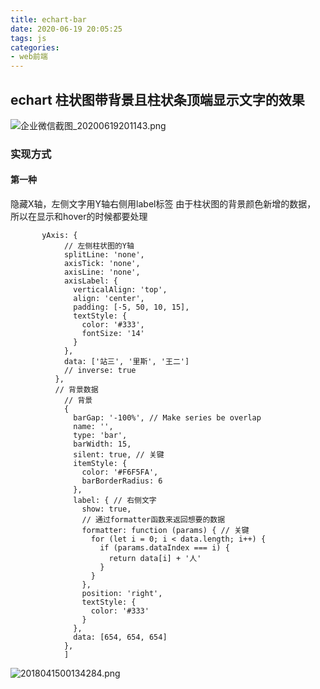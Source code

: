 ```yaml
---
title: echart-bar
date: 2020-06-19 20:05:25
tags: js
categories: 
- web前端
---
```


## echart 柱状图带背景且柱状条顶端显示文字的效果

![企业微信截图_20200619201143.png](http://ww1.sinaimg.cn/large/006q6S48gy1gfxv22ci91j30mf0j0aau.jpg)


###  实现方式

#### 第一种

隐藏X轴，左侧文字用Y轴右侧用label标签 由于柱状图的背景颜色新增的数据， 所以在显示和hover的时候都要处理


```
       yAxis: {
            // 左侧柱状图的Y轴
            splitLine: 'none',
            axisTick: 'none',
            axisLine: 'none',
            axisLabel: {
              verticalAlign: 'top',
              align: 'center',
              padding: [-5, 50, 10, 15],
              textStyle: {
                color: '#333',
                fontSize: '14'
              }
            },
            data: ['站三', '里斯', '王二']
            // inverse: true
          },
          // 背景数据
            // 背景
            {
              barGap: '-100%', // Make series be overlap
              name: '',
              type: 'bar',
              barWidth: 15,
              silent: true, // 关键
              itemStyle: {
                color: '#F6F5FA',
                barBorderRadius: 6
              },
              label: { // 右侧文字
                show: true,
                // 通过formatter函数来返回想要的数据
                formatter: function (params) { // 关键
                  for (let i = 0; i < data.length; i++) {
                    if (params.dataIndex === i) {
                      return data[i] + '人'
                    }
                  }
                },
                position: 'right',
                textStyle: {
                  color: '#333'
                }
              },
              data: [654, 654, 654]
            },
            ]
```


![2018041500134284.png](http://ww1.sinaimg.cn/large/006q6S48gy1gfxvn7wl00j30tu0e4mzu.jpg)